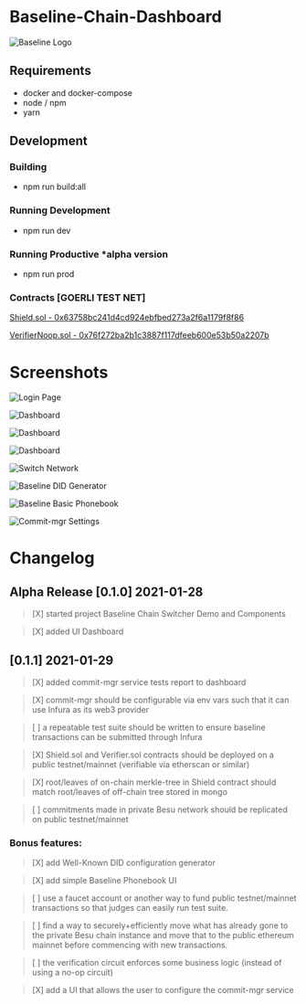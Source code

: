 # Baseline-Chain-Dashboard

![Baseline Logo](./assets/img/baselineHorizontal-Logo-Full-Color.svg)

## Requirements
- docker and docker-compose
- node / npm
- yarn

## Development

### Building
- npm run build:all

### Running Development
- npm run dev

### Running Productive *alpha version
- npm run prod

### Contracts [GOERLI TEST NET]
[Shield.sol - 0x63758bc241d4cd924ebfbed273a2f6a1179f8f86](https://goerli.etherscan.io/address/0x63758bc241d4cd924ebfbed273a2f6a1179f8f86)

[VerifierNoop.sol - 0x76f272ba2b1c3887f117dfeeb600e53b50a2207b](https://goerli.etherscan.io/address/0x76f272ba2b1c3887f117dfeeb600e53b50a2207b)

# Screenshots

![Login Page](./baseline_dashboard_login.png)

![Dashboard](./baseline_dashboard_1.png)

![Dashboard](./baseline_dashboard_2.png)

![Dashboard](./baseline_dashboard_3.png)

![Switch Network](./baseline_dashboard_switch_network.png)

![Baseline DID Generator](./baseline_didgenerator.png)

![Baseline Basic Phonebook](./baseline_phonebook.png)

![Commit-mgr Settings](./baseline_dashboard_settings.png)



# Changelog

## Alpha Release [0.1.0] 2021-01-28
> [X] started project Baseline Chain Switcher Demo and Components

> [X] added UI Dashboard

## [0.1.1] 2021-01-29
> [X] added commit-mgr service tests report to dashboard

> [X] commit-mgr should be configurable via env vars such that it can use Infura as its web3 provider

> [ ] a repeatable test suite should be written to ensure baseline transactions can be submitted through Infura

> [X] Shield.sol and Verifier.sol contracts should be deployed on a public testnet/mainnet (verifiable via etherscan or similar)

> [X] root/leaves of on-chain merkle-tree in Shield contract should match root/leaves of off-chain tree stored in mongo

> [ ] commitments made in private Besu network should be replicated on public testnet/mainnet

### Bonus features:
> [X] add Well-Known DID configuration generator

> [X] add simple Baseline Phonebook UI

> [ ] use a faucet account or another way to fund public testnet/mainnet transactions so that judges can easily run test suite.

> [ ] find a way to securely+efficiently move what has already gone to the private Besu chain instance and move that to the public ethereum mainnet before commencing with new transactions.

> [ ] the verification circuit enforces some business logic (instead of using a no-op circuit)

> [X] add a UI that allows the user to configure the commit-mgr service